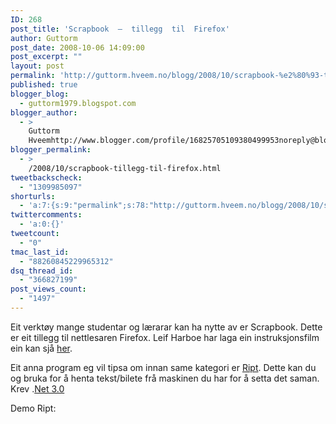 ```yaml
---
ID: 268
post_title: 'Scrapbook  –  tillegg  til  Firefox'
author: Guttorm
post_date: 2008-10-06 14:09:00
post_excerpt: ""
layout: post
permalink: 'http://guttorm.hveem.no/blogg/2008/10/scrapbook-%e2%80%93-tillegg-til-firefox/'
published: true
blogger_blog:
  - guttorm1979.blogspot.com
blogger_author:
  - >
    Guttorm
    Hveemhttp://www.blogger.com/profile/16825705109380499953noreply@blogger.com
blogger_permalink:
  - >
    /2008/10/scrapbook-tillegg-til-firefox.html
tweetbackscheck:
  - "1309985097"
shorturls:
  - 'a:7:{s:9:"permalink";s:78:"http://guttorm.hveem.no/blogg/2008/10/scrapbook-%e2%80%93-tillegg-til-firefox/";s:7:"tinyurl";s:25:"http://tinyurl.com/a34gnx";s:4:"isgd";s:17:"http://is.gd/gJAG";s:5:"bitly";s:18:"http://bit.ly/b7sA";s:5:"snipr";s:22:"http://snipr.com/ahjte";s:5:"snurl";s:22:"http://snurl.com/ahjte";s:7:"snipurl";s:24:"http://snipurl.com/ahjte";}'
twittercomments:
  - 'a:0:{}'
tweetcount:
  - "0"
tmac_last_id:
  - "88260845229965312"
dsq_thread_id:
  - "366827199"
post_views_count:
  - "1497"
---
```

<p>Eit verktøy mange studentar og lærarar kan ha nytte av er Scrapbook. Dette er eit tillegg til nettlesaren Firefox. Leif Harboe har laga ein instruksjonsfilm ein kan sjå <a href="http://norskboka.no/scrapbook%20okt08.mov" target="_blank">her</a>. </p>  <p>Eit anna program eg vil tipsa om innan same kategori er <a href="http://ript.com/" target="_blank">Ript</a>. Dette kan du og bruka for å henta tekst/bilete frå maskinen du har for å setta det saman. Krev .<a href="http://www.microsoft.com/downloads/details.aspx?displaylang=no&amp;FamilyID=10cc340b-f857-4a14-83f5-25634c3bf043" target="_blank">Net 3.0</a></p>  <p>Demo Ript:</p>  <div class="wlWriterEditableSmartContent" id="scid:5737277B-5D6D-4f48-ABFC-DD9C333F4C5D:8c6b05d4-65ab-486e-a251-da3f6b9a9315" style="padding-right: 0px; display: inline; padding-left: 0px; float: none; padding-bottom: 0px; margin: 0px; padding-top: 0px"><div id="4cd057f8-df4c-46f9-85f8-0e9331d9ef58" style="margin: 0px; padding: 0px; display: inline;"><div><a href="http://www.viddler.com/" target="_new"><img src="http://guttorm.hveem.no/blogg/bilder/ScrapbooktilleggtilFirefox_D44C/video23076960b96d.jpg" style="border-style: none" galleryimg="no" onload="var downlevelDiv = document.getElementById('4cd057f8-df4c-46f9-85f8-0e9331d9ef58'); downlevelDiv.innerHTML = &quot;&lt;div&gt;&lt;embed src=\&quot;http://www.viddler.com/player/396a503//\&quot; width=\&quot;437\&quot; height=\&quot;370\&quot; wmode=\&quot;transparent\&quot; type=\&quot;application/x-shockwave-flash\&quot; allowScriptAccess=\&quot;always\&quot; allowFullScreen=\&quot;true\&quot; name=\&quot;viddler_396a503/\&quot; &gt;&lt;\/embed&gt;&lt;\/div&gt;&quot;;" alt=""></a></div></div></div>